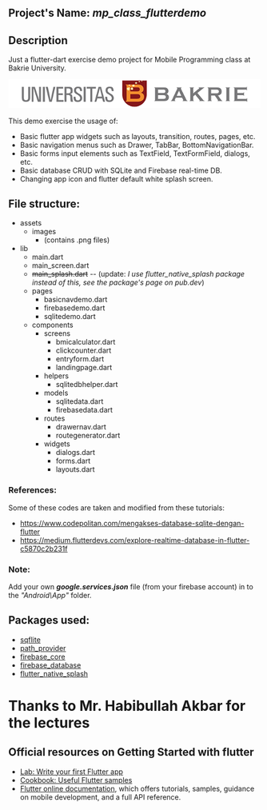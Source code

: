 ## Project's Name: ***mp_class_flutterdemo***

## Description
Just a flutter-dart exercise demo project for Mobile Programming class at Bakrie University.

![UB banner](assets/images/Logo_UB_Tengah.png)

This demo exercise the usage of:
- Basic flutter app widgets such as layouts, transition, routes, pages, etc.
- Basic navigation menus such as Drawer, TabBar, BottomNavigationBar.
- Basic forms input elements such as TextField, TextFormField, dialogs, etc.
- Basic database CRUD with SQLite and Firebase real-time DB.
- Changing app icon and flutter default white splash screen.

## File structure:
  - assets
    - images
      - (contains .png files)
  - lib
    - main.dart
    - main_screen.dart
    - ~~main_splash.dart~~ -- (update: *I use flutter_native_splash package instead of this, see the package's page on pub.dev*)
    - pages
      - basicnavdemo.dart
      - firebasedemo.dart
      - sqlitedemo.dart
    - components
      - screens
        - bmicalculator.dart
        - clickcounter.dart
        - entryform.dart
        - landingpage.dart
      - helpers
        - sqlitedbhelper.dart
      - models
        - sqlitedata.dart
        - firebasedata.dart
      - routes
        - drawernav.dart
        - routegenerator.dart
      - widgets
        - dialogs.dart
        - forms.dart
        - layouts.dart

### References:
Some of these codes are taken and modified from these tutorials:
  - https://www.codepolitan.com/mengakses-database-sqlite-dengan-flutter
  - https://medium.flutterdevs.com/explore-realtime-database-in-flutter-c5870c2b231f

### Note:  
  Add your own ***google.services.json*** file (from your firebase account) in to the *"Android\App"* folder. 

## Packages used:
  - [sqflite](https://pub.dev/packages/sqflite)
  - [path_provider](https://pub.dev/packages/path_provider)
  - [firebase_core](https://pub.dev/packages/firebase_core)
  - [firebase_database](https://pub.dev/packages/firebase_database)
  - [flutter_native_splash](https://pub.dev/packages/flutter_native_splash)

# Thanks to Mr. Habibullah Akbar for the lectures

## Official resources on Getting Started with flutter
- [Lab: Write your first Flutter app](https://flutter.dev/docs/get-started/codelab)
- [Cookbook: Useful Flutter samples](https://flutter.dev/docs/cookbook)
- [Flutter online documentation](https://flutter.dev/docs), which offers tutorials, samples, guidance on mobile development, and a full API reference.
